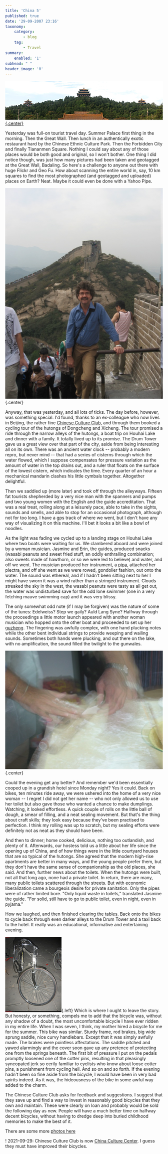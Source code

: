 ```yaml
---
title: 'China 5'
published: true
date: '29-09-2007 23:16'
taxonomy:
    category:
        - blog
    tag:
        - Travel
summary:
    enabled: '1'
subhead: " "
header_image: '0'
---
```


[![Panorama of Jingshang Park opposite the back entrance to the Forbideen City, with three pagodas symmetrically placed on the skyline](jingshang-park-sm.jpg){.center}](jingshang-park.jpg)

Yesterday was full-on tourist travel day. Summer Palace first thing in the morning. Then the Great Wall. Then lunch in an authentically exotic restaurant hard by the Chinese Ethnic Culture Park. Then the Forbidden City and finally Tiananmen Square. Nothing I could say about any of those places would be both good and original, so I won't bother. One thing I did notice though, was just how many pictures had been taken and geotagged at the Great Wall, Badaling. So here's a challenge to anyone out there with huge Flickr and Geo Fu. How about scanning the entire world in, say, 10 km squares to find the most photographed (and geotagged and uploaded) places on Earth? Neat. Maybe it could even be done with a Yahoo Pipe.

![Picture of me in a blue shirt at the Great Wall in China](great-wall.jpg){.center} 

Anyway, that was yesterday, and all lots of ticks. The day before, however, was something special. I'd found, thanks to an ex-colleague who now lives in Beijing, the rather fine [Chinese Culture Club,](https://web.archive.org/web/20070929074829/http://chinesecultureclub.org/) and through them booked a cycling tour of the hutongs of Dongcheng and Xicheng. The tour promised a ride through the narrow alleys of the hutongs, a boat trip on Houhai Lake and dinner with a family. It totally lived up to its promise. The Drum Tower gave us a great view over that part of the city, aside from being interesting all on its own. There was an ancient water clock -- probably a modern repro, but never mind -- that had a series of cisterns through which the water flowed, which I suppose compensates for pressure variation as the amount of water in the top drains out, and a ruler that floats on the surface of the lowest cistern, which indicates the time. Every quarter of an hour a mechanical mandarin clashes his little cymbals together. Altogether delightful.

Then we saddled up (more later) and took off through the alleyways. Fifteen fat tourists shepherded by a very nice man with the spanners and pumps and two young women with the English and the guide accreditation. That was a real treat, rolling along at a leisurely pace, able to take in the sights, sounds and smells, and able to stop for an occasional photograph, although not for too long. I have a gps track of where we went, but I don't have any way of visualizing it on this machine. I'll bet it looks a bit like a bowl of noodles.

As the light was fading we cycled up to a landing stage on Houhai Lake where two boats were waiting for us. We clambered aboard and were joined by a woman musician.  Jasmine and Erin, the guides, produced snacks (wasabi peanuts and sweet fried stuff, an oddly enthralling combination; also sweets made of hawthorn, or so we were led to believe) and water, and off we went. The musician produced her instrument, a [pipa](http://www.philmultic.com/pipa/), attached her plectra, and off she went as we were rowed, gondolier fashion, out onto the water. The sound was ethereal, and if I hadn't been sitting next to her I might have sworn it was a wind rather than a stringed instrument. Clouds streaked the sky in the west, the wasabi peanuts were tasty as all get out, the water was undisturbed save for the odd lone swimmer (one in a very fetching mauve swimming cap) and it was very blissy.

The only somewhat odd note (if I may be forgiven) was the nature of some of the tunes: Edelweiss? Step we gaily? Auld Lang Syne? Halfway through the proceedings a little motor launch appeared with another woman musician who hopped onto the other boat and proceeded to set up her [guzheng](http://www.philmultic.com/guzheng/index.html). The fingering was awfully complex, with one hand plucking notes while the other bent individual strings to provide weeping and wailing sounds. Sometimes both hands were plucking, and out there on the lake, with no amplification, the sound filled the twilight to the gunwales.

![Motion blurred image of a woman rolling dumpling skins](dumplings.jpg){.center} 

Could the evening get any better? And remember we'd been essentially cooped up in a grandish hotel since Monday night? Yes it could. Back on bikes, ten minutes ride away, we were ushered into the home of a very nice woman -- I regret I did not get her name -- who not only allowed us to use her toilet but also gave those who wanted a chance to make dumplings. Watching, it looked effortless. A quick couple of rolls on the little ball of dough, a smear of filling, and a neat sealing movement. But that's the thing about craft skills; they look easy because they've been practised to perfection. I think my rolling was up to scratch, but my sealing efforts were definitely not as neat as they should have been.

And then to dinner; home cooked, delicious, nothing too outlandish, and plenty of it. Afterwards, our hostess told us a little about her life since the opening up of China, and of how things were in the little courtyard houses that are so typical of the hutongs. She agreed that the modern high-rise apartments are better in many ways, and the young people prefer them, but they don't have the same sense of companionship as the old places, she said. And then, further news about the toilets. When the hutongs were built, not all that long ago, none had a private toilet. In return, there are many, many public toilets scattered through the streets. But with economic liberalization came a bourgeois desire for private sanitation. Only the pipes were of rather limited bore. "Only liquid waste in toilets," translated Jasmine the guide. "For solid, still have to go to public toilet, even in night, even in pyjama."

How we laughed, and then finished clearing the tables. Back onto the bikes to cycle back through even darker alleys to the Drum Tower and a taxi back to the hotel. It really was an educational, informative and entertaining evening.

![The awful bicycle on which I toured the hutongs](bike.jpg){.left} Which is where I ought to leave the story. But honesty, or something, compels me to add that the bicycle was, without any shadow of a doubt, the most uncomfortable bicycle I have ever ridden in my entire life. When I was seven, I think, my mother hired a bicycle for me for the summer. This bike was similar. Sturdy frame, rod brakes, big wide sprung saddle, nice curvy handlebars. Except that it was simply awfully made. The brakes were pointless affectations. The saddle pitched and yawed alarmingly and the cover soon gave up any pretence of protecting one from the springs beneath. The first bit of pressure I put on the pedals promptly loosened one of the cotter pins, resulting in that pleasingly syncopated jerk so eerily familiar to cyclists who know about loose cotter pins, a punishment from cycling hell. And so on and so forth. If the evening hadn't been so fine aside from the bicycle, I would have been in very bad spirits indeed. As it was, the hideousness of the bike in some awful way added to the charm.

The Chinese Culture Club asks for feedback and suggestions. I suggest that they save up and find a way to invest in reasonably good bicycles that they own and maintain. These were clearly on loan and probably would be sold the following day as new. People will have a much better time on halfway decent bicycles, without having to dredge deep into buried childhood memories to make the best of it.

There are some more [photos here](https://www.flickr.com/search/?user_id=73529121%40N00&sort=date-taken-desc&text=Beijing&view_all=1)

! 2021-09-29: Chinese Culture Club is now [China Culture Center](https://web.archive.org/web/20210506074547/http://www.chinaculturecenter.org/). I guess they must have improved their bicycles.

